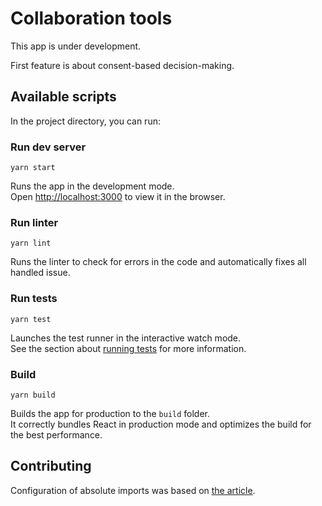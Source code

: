 # Collaboration tools

This app is under development.

First feature is about consent-based decision-making. 

## Available scripts

In the project directory, you can run:

### Run dev server

``` 
yarn start
```

Runs the app in the development mode.\
Open [http://localhost:3000](http://localhost:3000) to view it in the browser.

### Run linter

```
yarn lint
```

Runs the linter to check for errors in the code and automatically fixes all handled issue.

### Run tests

```
yarn test
```

Launches the test runner in the interactive watch mode.\
See the section about [running tests](https://facebook.github.io/create-react-app/docs/running-tests) for more information.

### Build

```
yarn build
```

Builds the app for production to the `build` folder.\
It correctly bundles React in production mode and optimizes the build for the best performance.

## Contributing

Configuration of absolute imports was based on [the article](https://medium.com/hackernoon/absolute-imports-with-create-react-app-4c6cfb66c35d).   



